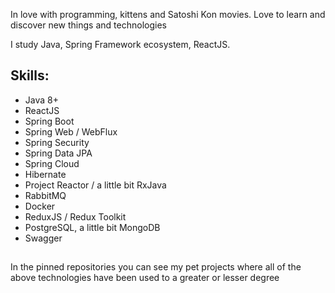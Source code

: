 In love with programming, kittens and Satoshi Kon movies. Love to learn and discover new things and technologies

I study Java, Spring Framework ecosystem, ReactJS.

## Skills:
- Java 8+
- ReactJS
- Spring Boot
- Spring Web / WebFlux
- Spring Security
- Spring Data JPA
- Spring Cloud
- Hibernate
- Project Reactor / a little bit RxJava
- RabbitMQ
- Docker
- ReduxJS / Redux Toolkit
- PostgreSQL, a little bit MongoDB
- Swagger
##

In the pinned repositories you can see my pet projects where all of the above technologies have been used to a greater or lesser degree
